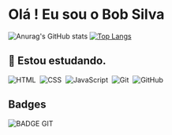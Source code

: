 # Olá ! Eu sou o Bob Silva 


![Anurag's GitHub stats](https://github-readme-stats.vercel.app/api?username=obobsilva&show_icons=true&theme=tokyonight)
[![Top Langs](https://github-readme-stats.vercel.app/api/top-langs/?username=obobsilva&hide_progress=true&theme=tokyonight)](https://github.com/anuraghazra/github-readme-stats)

## 🌱 Estou estudando.

![HTML](https://img.shields.io/badge/-HTML-ccc?style=flat&logo=HTML5)&nbsp;
![CSS](https://img.shields.io/badge/-CSS-ccc?style=flat&logo=CSS3&logoColor=1572B6)&nbsp;
![JavaScript](https://img.shields.io/badge/-JavaScript-999?style=flat&logo=javascript)&nbsp;
![Git](https://img.shields.io/badge/-Git-ccc?style=flat&logo=git&logoColor=red)&nbsp;
![GitHub](https://img.shields.io/badge/-GitHub-ccc?style=flat&logo=github&logoColor=black)&nbsp;


## Badges
![BADGE GIT](https://github.com/obobsilva/obobsilva//img/badges/git.png)








